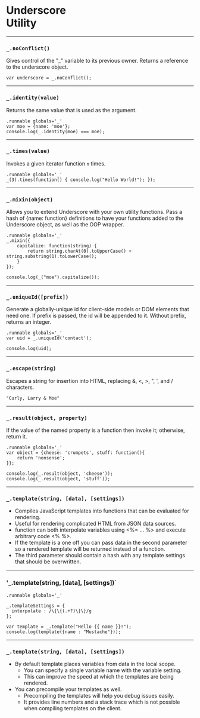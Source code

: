# Underscore<br />Utility

---
### `_.noConflict()`

Gives control of the "_" variable to its previous owner. Returns a reference to the underscore object.

	var underscore = _.noConflict();
	
---
### `_.identity(value)`

Returns the same value that is used as the argument.

	.runnable globals='_'
	var moe = {name: 'moe'};
	console.log(_.identity(moe) === moe);
	
---
### `_.times(value)`

Invokes a given iterator function `n` times.

	.runnable globals='_'
	_(3).times(function() { console.log("Hello World!"); });
	
---
### `_.mixin(object)`

Allows you to extend Underscore with your own utility functions. Pass a hash of {name: function} definitions to have your functions added to the Underscore object, as well as the OOP wrapper.

	.runnable globals='_'
	_.mixin({
		capitalize: function(string) {
			return string.charAt(0).toUpperCase() + string.substring(1).toLowerCase();
		}
	});
	
	console.log(_("moe").capitalize());
	
---
### `_.uniqueId([prefix])`

Generate a globally-unique id for client-side models or DOM elements that need one. If prefix is passed, the id will be appended to it. Without prefix, returns an integer.

	.runnable globals='_'
	var uid = _.uniqueId('contact');
	
	console.log(uid);
	
---
### `_.escape(string)`

Escapes a string for insertion into HTML, replacing &, <, >, ", ', and / characters.

	"Curly, Larry & Moe"
	
---
### `_.result(object, property)`

If the value of the named property is a function then invoke it; otherwise, return it.

	.runnable globals='_'
	var object = {cheese: 'crumpets', stuff: function(){ 
		return 'nonsense'; 
	}};
	
	console.log(_.result(object, 'cheese'));
	console.log(_.result(object, 'stuff'));
	
---
### `_.template(string, [data], [settings])`

- Compiles JavaScript templates into functions that can be evaluated for rendering.
- Useful for rendering complicated HTML from JSON data sources.
- function can both interpolate variables using <%= ... %> and execute arbitrary code <% %>.
- If the template is a one off you can pass data in the second parameter so a rendered template will be returned instead of a function.
- The third parameter should contain a hash with any template settings that should be overwritten.

---
### '_.template(string, [data], [settings])`

	.runnable globals='_'
	
	_.templateSettings = {
	  interpolate : /\{\{(.+?)\}\}/g
	};
	
	var template = _.template("Hello {{ name }}!");
	console.log(template({name : "Mustache"}));
	
---
### `_.template(string, [data], [settings])`

- By default template places variables from data in the local scope.
	- You can specify a single variable name with the variable setting.
 	- This can improve the speed at which the templates are being rendered.
- You can precompile your templates as well.
	- Precompiling the templates  will help you debug issues easily.
	- It provides line numbers and a stack trace which is not possible when compiling templates on the client.
	